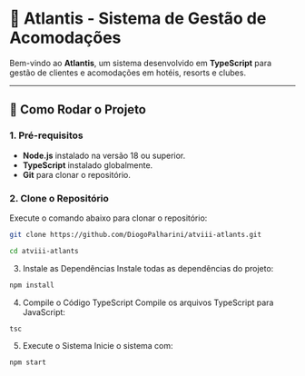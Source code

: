 # 🌊 Atlantis - Sistema de Gestão de Acomodações

Bem-vindo ao **Atlantis**, um sistema desenvolvido em **TypeScript** para gestão de clientes e acomodações em hotéis, resorts e clubes.

---

## 🚀 Como Rodar o Projeto

### 1. **Pré-requisitos**
- **Node.js** instalado na versão 18 ou superior.
- **TypeScript** instalado globalmente.
- **Git** para clonar o repositório.

### 2. **Clone o Repositório**
Execute o comando abaixo para clonar o repositório:
```bash
git clone https://github.com/DiogoPalharini/atviii-atlants.git
```
```bash
cd atviii-atlants
```
3. Instale as Dependências
Instale todas as dependências do projeto:

```bash
npm install
```
4. Compile o Código TypeScript
Compile os arquivos TypeScript para JavaScript:

```bash
tsc
```
5. Execute o Sistema
Inicie o sistema com:

```bash
npm start
```
